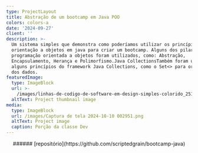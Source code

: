```yaml
---
type: ProjectLayout
title: Abstração de um bootcamp em Java POO
colors: colors-a
date: '2024-09-27'
client: ''
description: >-
  Um sistema simples que demonstra como poderíamos utilizar os princípios da
  orientação a objetos em java para criar um bootcamp. Alguns dos pilares da
  programação orientada a objetos foram utilizados, como: Abstração,
  Encapsulamento, Herança e Polimorfismo.Java CollectionsTambém foram utilizados
  alguns princípios do framework Java Collections, como o Set<> para organização
  dos dados.
featuredImage:
  type: ImageBlock
  url: >-
    /images/linhas-de-codigo-de-software-em-design-simples-colorido_251819-2338.png
  altText: Project thumbnail image
media:
  type: ImageBlock
  url: /images/Captura de tela 2024-10-10 002951.png
  altText: Project image
  caption: Porção da classe Dev
---
```

<div style="text-align: center">###### [repositório](https://github.com/scriptedgrain/bootcamp-java)</div>

